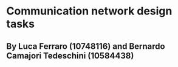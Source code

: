 # Communication network design tasks

 ## By Luca Ferraro (10748116) and Bernardo Camajori Tedeschini (10584438)
